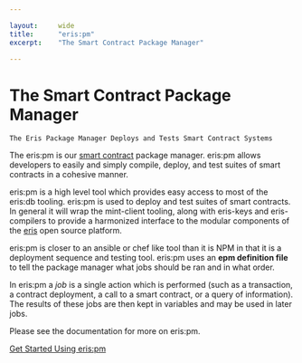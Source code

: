 ```yaml
---

layout:     wide
title:      "eris:pm"
excerpt:    "The Smart Contract Package Manager"

---
```


# The Smart Contract Package Manager

```
The Eris Package Manager Deploys and Tests Smart Contract Systems
```

The eris:pm is our [smart contract](https://docs.erisindustries.com/explainers/smart_contracts/) package manager. eris:pm allows developers to easily and simply compile, deploy, and test suites of smart contracts in a cohesive manner.

eris:pm is a high level tool which provides easy access to most of the eris:db tooling. eris:pm is used to deploy and test suites of smart contracts. In general it will wrap the mint-client tooling, along with eris-keys and eris-compilers to provide a harmonized interface to the modular components of the [eris](https://docs.erisindustries.com) open source platform.

eris:pm is closer to an ansible or chef like tool than it is NPM in that it is a deployment sequence and testing tool. eris:pm uses an **epm definition file** to tell the package manager what jobs should be ran and in what order.

In eris:pm a *job* is a single action which is performed (such as a transaction, a contract deployment, a call to a smart contract, or a query of information). The results of these jobs are then kept in variables and may be used in later jobs.

Please see the documentation for more on eris:pm.

<a class="action-big" href="https://docs.erisindustries.com/tutorials/getting-started/">Get Started Using eris:pm</a>